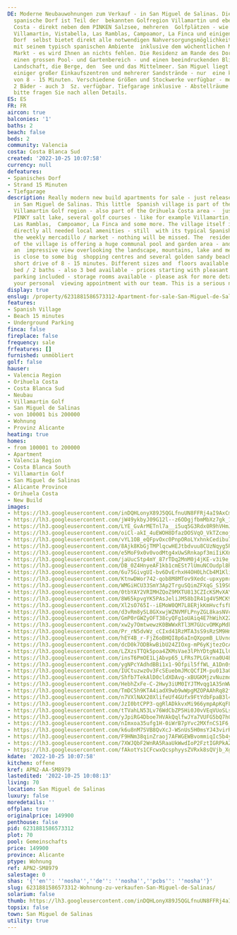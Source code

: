 ```yaml
---
DE: Moderne Neubauwohnungen zum Verkauf - in San Miguel de Salinas. Dieses kleine
  spanische Dorf ist Teil der  bekannten Golfregion Villamartin und ebenso von Orihuela
  Costa - direkt neben dem PINKEN Salzsee, mehreren  Golfplätzen - wie zum Beispiel
  Villamartin, Vistabella, Las Ramblas, Campoamor, La Finca und einigen mehr. Das
  Dorf  selbst bietet direkt alle notwendigen Nahversorgungsmöglichkeiten - trotzdem
  mit seinem typisch spanischen Ambiente  inklusive dem wöchentlichen Mercadillo /
  Markt - es wird Ihnen an nichts fehlen. Die Residenz am Rande des Dorfes  bietet
  einen grossen Pool- und Gartenbereich - und einen beeindruckenden Blick auf die
  Landschaft, die Berge, den  See und das Mittelmeer. San Miguel liegt in der Nähe
  einiger großer Einkaufszentren und mehrerer Sandstrände - nur  eine kurze Fahrt
  von 8 - 15 Minuten. Verschiedene Größen und Stockwerke verfügbar - meist 2 Sz. /
  2 Bäder - auch 3  Sz. verfügbar. Tiefgarage inklusive - Abstellräume vorhanden -
  bitte fragen Sie nach allen Details.
ES: ES
FR: FR
aircon: true
balconies: '1'
baths: 2
beach: false
beds: 2
community: Valencia
costa: Costa Blanca Sud
created: '2022-10-25 10:07:58'
currency: null
defeatures:
- Spanisches Dorf
- Strand 15 Minuten
- Tiefgarage
description: Really modern new build apartments for sale - just released - located
  in San Miguel de Salinas. This little  Spanish village is part of the famous greater
  Villamartin Golf region - also part of the Orihuela Costa area -  just next to the
  PINKY salt lake, several golf courses - like for example Villamartin, Vistabella,
  Las Ramblas,  Campoamor, La Finca and some more. The village itself is offering
  directly all needed local amenities - still  with its typical Spanish ambience including
  the weekly mercadillo / market - nothing will be missed. The  residence on the edge
  of the village is offering a huge communal pool and garden area - and gives you
  an  impressive view overlooking the landscape, mountains, lake and medsea. San Miguel
  is close to some big  shopping centres and several golden sandy beaches - just a
  short drive of 8 - 15 minutes. Different sizes and  floors available - mostly 2
  bed / 2 baths - also 3 bed available - prices starting with pleasant 149.900 euro.  Underground
  parking included - storage rooms available - please ask for more details. Arrange
  your personal  viewing appointment with our team. This is a serious nice location.
display: true
enslug: /property/6231881586573312-Apartment-for-sale-San-Miguel-de-Salinas/
features:
- Spanish Village
- Beach 15 minutes
- Underground Parking
finca: false
fireplace: false
frequency: sale
frfeatures: []
furnished: unmöbliert
golf: false
hauser:
- Valencia Region
- Orihuela Costa
- Costa Blanca Sud
- Neubau
- Villamartin Golf
- San Miguel de Salinas
- von 100001 bis 200000
- Wohnung
- Provinz Alicante
heating: true
homes:
- from 100001 to 200000
- Apartment
- Valencia Region
- Costa Blanca South
- Villamartin Golf
- San Miguel de Salinas
- Alicante Province
- Orihuela Costa
- New Build
images:
- https://lh3.googleusercontent.com/inDQHLonyX89J5QGLfnuUN8FFRj4aI9AxCmATps1HYOIZAokCUFxsmqrCfezcnTBllFmJgC8HSQEzIYieAunyitpW6azzziN=w640-rj-e30-l100
- https://lh3.googleusercontent.com/jW49ykbyJ09G12l--z6ODgjfbmMbXz7gk_1p3bnvt-haWT8MsRnFvmeqc_VL8c7v8eVuSIM7B_4q-Dv2G0unlbNeFWFxL-wGbQ=w640-rj-e30-l100
- https://lh3.googleusercontent.com/LYE_GvArMETnl7a__i5uq5G3Rdx0R9hVHmJHRhwkNm-A0x4EoVC9w8xJzLGqwiSaxtBGT_e851PbgoCwYE7FoBDNUh-VANireQ=w640-rj-e30-l100
- https://lh3.googleusercontent.com/oiCl-akI_4uEWOH8DfazDOSVqO_VkTZcmojix2blvo6yPNUDkGh4xP3-Zus-9i9sN8Hk37GydMeApI_kQpwAz1hbwubpJiRi=w640-rj-e30-l100
- https://lh3.googleusercontent.com/vYL1OB_eQFpvOxc0PnpORoLYxhnkCedibu7CI0qaJ8M_RhWWnoZ_i0S1tTlKcxs5a5WIxd8M62HoTrZbOkZvNAVrc2GD-BysR5M=w640-rj-e30-l100
- https://lh3.googleusercontent.com/8Ajk8KbGjTMPlqcwHEJtbdvuu8CUzNqyg5RUcZ-CwbMQBgYYtF1YYAwItKQTJbeyX53BPFVuAfSxMpQkPWP1y3iquoX85KxT1w=w640-rj-e30-l100
- https://lh3.googleusercontent.com/e5MoF9x0v0vodMtg4xUwSRnkapf3miIiKXnZq8S_diZ5WBplLok6PRLVxvjAiEcee8AKOL_cgYKsY_Pj8ary499V4e5T0RR4HeE=w640-rj-e30-l100
- https://lh3.googleusercontent.com/jaUucStp4mY_87rTDq2MnM0j4jKE-v3i9e_wNvFY9QaXoGBCpjSdz0LFpu9ulLOU6PWc6B5QWzXv4-TiQS8roOBaT2i6bE7pow=w640-rj-e30-l100
- https://lh3.googleusercontent.com/DB_0Z4HnyeAF1kb1cmESt7lUmuNCOudpl8Rg3-1VSfrxFGJLFmVdrKYMGOGw_CHTzXksiFU3qvrcio3aI0U3GMIyFYin-oVO=w640-rj-e30-l100
- https://lh3.googleusercontent.com/6u75GivgUI-bv6DvErhxH4OH0LhCb4M1Kli8qxu_vLNiou9jCVXqSFWjC4fDcZz9lTVIRsDDwgac3UGTjLHtDFqE5Yf5zXH7=w640-rj-e30-l100
- https://lh3.googleusercontent.com/KtnwDWor742-qob8M8MTov9Xedc-upxypmrnf7ADImW5Y0y6qhx2c8gCSIvExl_996UOdMyI1iu7JyH4te32RSZs40r5lqiSeg=w640-rj-e30-l100
- https://lh3.googleusercontent.com/WMGiHCU33SmY3Ap2TrguSQimZFXqG_S19SQwqbjnuG7vsAUim16U5mmm5KzYPEx7blXkqOzzzgRM0VscU5CZiGSrYDlwVxekiQ=w640-rj-e30-l100
- https://lh3.googleusercontent.com/0tbYAY2VRIMHZQoZ9MXTU813CZIcKSMvXAYOUNgqhxVn8JKtz7pMVtUxsb7pVRFeUi9E6x0SIB0tO_BZcnNSKGF1zpTuA0SZQQ=w640-rj-e30-l100
- https://lh3.googleusercontent.com/8W65kpvgYK5PAsJeliJM58bIR41g4V5MCK92RRAreohLsI9Lu4xpKP38mfAKdsp5-Aj_8lpDZVp1p_Ko26hdavT2a0JCnGVLol8=w640-rj-e30-l100
- https://lh3.googleusercontent.com/Xl2sO765I--iEMoW0QM7L8ERjkKmHvcfsfLfqqcdXZmFsZyPDKSATA_EkXHvN5JSSHNBzkZQJJ7ak376zjGUeauY6LwIYEAq=w640-rj-e30-l100
- https://lh3.googleusercontent.com/d3vRm8ySL8GXxwjWZNVMFLPnyZGL8kasNVcT7LFGAqbX6Fd6qQANh24IgS_QZDL_bh2DKqKU1r9PTKhoxMkmaIrWsA65a40F=w640-rj-e30-l100
- https://lh3.googleusercontent.com/GmP0rGWZyOFT38cyQFg1oUAiq4E7hWihX2ZHu2fm-XZ2S4rsAkfpLP0Lr1U43gG_3aUofjCaq6AFyQ2bMmOHCYeT4G99koqX=w640-rj-e30-l100
- https://lh3.googleusercontent.com/xw2y7OmtwewzK0BWWxRTl3M7GUcvOMKpMdb6Z2ytFjZIiiENqSSHo11PWt8Ji6KihoNmjvzXK7ZTEDX7HObvRiWO5uQAWNhE=w640-rj-e30-l100
- https://lh3.googleusercontent.com/Pr_rN5dvWz_cCIxd41RzMTA3sS9sRzSM9Hm2Oqpp8fdp2p0Nq8WGf0WnaDD0rigL2t3Hd1KDFHm77YwRTH0HIDMDfSusYjNMhwY=w640-rj-e30-l100
- https://lh3.googleusercontent.com/hEY4B_r-FjZ6oBHQI8p6aInQXppmB_LUvnd1XNunbqCzHVoks4ekM1azyg_S5m4oK1iD0kFyqaOjQ0XFpDaS6k-5VXuw7FPThw=w640-rj-e30-l100
- https://lh3.googleusercontent.com/dcD0k7ODBkwBibU24ZIOxg-mP6yKjtezOcAh21VahegyZeZAiD1IbWadgFN07kgXYIElmwDXuQRpP9bxmPnsI9pkEND-SjHeDQ=w640-rj-e30-l100
- https://lh3.googleusercontent.com/LZXzsTTQk5poa4ZKMsVae3lPhYDtgN4ILlCuy0-umcbJnto9amqHKAIdqVd0uHtJ7LRi_Z35U2xblda-HC-zAHPFwFeuViI63Rw=w640-rj-e30-l100
- https://lh3.googleusercontent.com/insT6PmOE1LjAbvp65_LFRs7PLGkrna0U4BBi8VnNR-QvgJyOAfqNnRragWAOu6EChgSZN_V59xaOl4sqqpOP5kVpqiMPAl8W8Y=w640-rj-e30-l100
- https://lh3.googleusercontent.com/ygNPcYAdhdBBi1x1-9Ofpil5ffWL_A1Dn0sSyXY8QzZVL6zMcuK_DV4HvAmQSYqJYL-fc50h_Tzb-OvoozSwsv17WPgA6t5s=w640-rj-e30-l100
- https://lh3.googleusercontent.com/IUCtuzwzOv3FcSEuebmJMcQCfIM-pu013aOAomWiZSYecs1YScLh5C3WsWOQ1gKLrBU4s6sh6xMrTnxnEB73nQpYGSfvRVi2Tg=w640-rj-e30-l100
- https://lh3.googleusercontent.com/Shfb7TekAlD0cldXDAvg-xBUGKMjzvNuzmdtUsBjnSeY6_VhbNXZNE2FW9PO2dilH-cVSXccU4diHMDR3j6OV3arKFhDjjzrBQ=w640-rj-e30-l100
- https://lh3.googleusercontent.com/HebhZxFe-C-2Hwy3iUM0IYJTMvqg1A35nWWQNPBt5X0DOO893Z0GN9lCmxUJ28Afe6-x9-kATy1qqCRAyt1lyY9bFLWn44BREA=w640-rj-e30-l100
- https://lh3.googleusercontent.com/TmDC5h9KTA4iadX9wb9wWpgMZOPAAhRq82f4KaPWqVvyaDsJNJXhlYSDZ48XPC_bLBsLdqCp7ctEcA8Bm0ExefMUCvrWigLFZA=w640-rj-e30-l100
- https://lh3.googleusercontent.com/n7VXlNAX20XlifeUf4GUfx9FtYdbFpaB3l4eduMxrQiuL2JVJhJ_KDmdPYREpj4rodPFRFC3Pva40HalCd7l7kHzf_V5VLLP=w640-rj-e30-l100
- https://lh3.googleusercontent.com/JzI0btCPP3-qgRlADkkvxMi966ympApKqFL4wISb22BFxeKQdScwaGRboVlH02Eqx-ms7CpHpR8IHfVBIRkW2zYHmoTHb5RE3A=w640-rj-e30-l100
- https://lh3.googleusercontent.com/tTVahLN53Lv76WdCbZP5Hi0J0vVEqVUoSLsIIUYkuoXxn10oZcYn6tE3ljrlGI0JcUhCaqIb3Nj4QVCHWrneqNGsx6YyQ6A_vw=w640-rj-e30-l100
- https://lh3.googleusercontent.com/yJpiRG4Dboe7HVAkQqlfwJYa7VUFG5bQ7h0mhNlBCAadE1Ya31Rb01rub9XsoPC1C0Ys2gz_AK-ZWQ282pF5B0hj4XS-iExEoQ=w640-rj-e30-l100
- https://lh3.googleusercontent.com/nImxoa35ufg1H-0iWrB7pYvc2MXfnCS1F6_QT_AQjfzeuN13Uv_MYUvUZobTry3wt-TuqtYBM1BrwwzVtB3Y_8jGRAhR6Ekfng=w640-rj-e30-l100
- https://lh3.googleusercontent.com/k6u8nM7SVB8QvXcJ-WSnUs5H0msYJ43virRjpnjgKFjlwH6H0IORksKqHLPhBPYFtza-ytbLiaiuIRBF69VpaOKqTPgMXKJDvZ4=w640-rj-e30-l100
- https://lh3.googleusercontent.com/F9HNm38qinZraoj7AFWGEWBvommiqIc5b4yvoDZ7HlHiKoCEapsuBDbmqxIWxuquqQFcVTJi_Smd8L0HlV7-5joao-pOYKDmCDc=w640-rj-e30-l100
- https://lh3.googleusercontent.com/7XWJQbF2WnRA5RaaUkWwdIoP2FztIGRPkAZ1PaG4FLIz2x4MK0JR428mCz-cmE5NawfJ2ZIisVgVvGGao4bmQpHrUelmzxdg=w640-rj-e30-l100
- https://lh3.googleusercontent.com/fAkotYs1CFcwxQcsphyysZVRxk8sQVjb_XguYHRF3tkMtrKZGu2IzpVrSh51qCaP_FQffDWQfDMuVovIkhLECYwJ_3BZvPQy=w640-rj-e30-l100
kdate: '2022-10-25 10:07:58'
kitchen: offene
kref: APN2-AA-SM8979
lastedited: '2022-10-25 10:08:13'
living: 70
location: San Miguel de Salinas
luxury: false
moredetails: ''
offplan: true
originalprice: 149900
penthouse: false
pid: 6231881586573312
plot: 70
pool: Gemeinschafts
price: 149900
province: Alicante
ptype: Wohnung
ref: APN2-SM8979
salestage: 0
shas: '{''en'': ''nosha'',''de'': ''nosha'',''pcbs'': ''nosha''}'
slug: 6231881586573312-Wohnung-zu-verkaufen-San-Miguel-de-Salinas/
solarium: false
thumb: https://lh3.googleusercontent.com/inDQHLonyX89J5QGLfnuUN8FFRj4aI9AxCmATps1HYOIZAokCUFxsmqrCfezcnTBllFmJgC8HSQEzIYieAunyitpW6azzziN=w400-h240-n-rj-e30-l100
topsix: false
town: San Miguel de Salinas
utility: true
---
```


